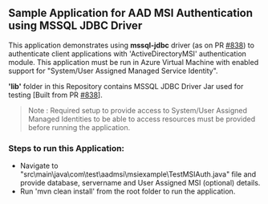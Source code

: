 ## Sample Application for AAD MSI Authentication using MSSQL JDBC Driver

This application demonstrates using **mssql-jdbc** driver (as on PR [#838](https://github.com/Microsoft/mssql-jdbc/pull/838)) to authenticate client applications with 'ActiveDirectoryMSI' authentication module.
This application must be run in Azure Virtual Machine with enabled support for "System/User Assigned Managed Service Identity".

**'lib'** folder in this Repository contains MSSQL JDBC Driver Jar used for testing [Built from PR [#838](https://github.com/Microsoft/mssql-jdbc/pull/838)].
> Note : Required setup to provide access to System/User Assigned Managed Identities to be able to access resources must be provided before running the application.
### Steps to run this Application:
- Navigate to "src\main\java\com\test\aadmsi\msiexample\TestMSIAuth.java" file and provide database, servername and User Assigned MSI (optional) details.
- Run 'mvn clean install' from the root folder to run the application.
